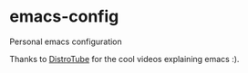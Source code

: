# emacs-config
Personal emacs configuration

Thanks to [DistroTube](https://www.youtube.com/watch?v=d1fgypEiQkE&t=1135s) for the cool videos explaining emacs :).
